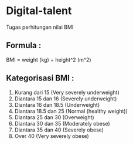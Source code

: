 # Digital-talent
Tugas perhitungan nilai BMI

## Formula : 
BMI = weight (kg) ÷ height^2 (m^2)

## Kategorisasi BMI :
1. Kurang dari 15 (Very severely underweight)
2. Diantara 15 dan 16 (Severely underweight)
3. Diantara 16 dan 18.5 (Underweight)
4. Diantara 18.5 dan 25 (Normal (healthy weight))
5. Diantara 25 dan 30 (Overweight)
6. Diantara 30 dan 35 (Moderately obese)
7. Diantara 35 dan 40 (Severely obese)
8. Over 40 (Very severely obese)
